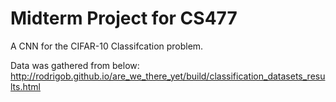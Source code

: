 # Midterm Project for CS477

A CNN for the CIFAR-10 Classifcation problem. 

Data was gathered from below:
http://rodrigob.github.io/are_we_there_yet/build/classification_datasets_results.html
